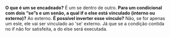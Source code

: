 **O que é um se encadeado?**
É um se dentro de outro.
**Para um condicional com dois “se”s e um senão, a qual if o else está vinculado (interno ou externo)?**
Ao externo.
**É possível inverter esse vínculo?**
Não, se for apenas um esle, ele vai ser vinculado ao 'se' externo. Já que se a condição contida no if não for satisfeita, a do else será executada.